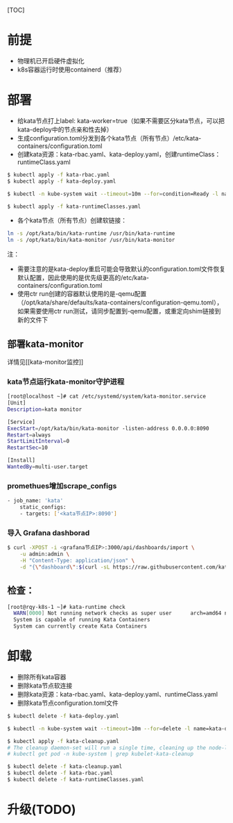  [TOC]

# 前提

- 物理机已开启硬件虚拟化
- k8s容器运行时使用containerd（推荐）


# 部署
- 给kata节点打上label: kata-worker=true（如果不需要区分kata节点，可以把kata-deploy中的节点亲和性去掉）
- 生成configuration.toml分发到各个kata节点（所有节点）/etc/kata-containers/configuration.toml
- 创建kata资源：kata-rbac.yaml、kata-deploy.yaml，创建runtimeClass： runtimeClass.yaml
```bash
$ kubectl apply -f kata-rbac.yaml
$ kubectl apply -f kata-deploy.yaml

$ kubectl -n kube-system wait --timeout=10m --for=condition=Ready -l name=kata-deploy pod

$ kubectl apply -f kata-runtimeClasses.yaml
```

- 各个kata节点（所有节点）创建软链接：
```bash
ln -s /opt/kata/bin/kata-runtime /usr/bin/kata-runtime
ln -s /opt/kata/bin/kata-monitor /usr/bin/kata-monitor
```

注：
- 需要注意的是kata-deploy重启可能会导致默认的configuration.toml文件恢复默认配置，因此使用的是优先级更高的/etc/kata-containers/configuration.toml
- 使用ctr run创建的容器默认使用的是-qemu配置（/opt/kata/share/defaults/kata-containers/configuration-qemu.toml），如果需要使用ctr run测试，请同步配置到-qemu配置，或重定向shim链接到新的文件下

## 部署kata-monitor
详情见[[kata-monitor监控]]
### kata节点运行kata-monitor守护进程
```bash
[root@localhost ~]# cat /etc/systemd/system/kata-monitor.service
[Unit]
Description=kata monitor

[Service]
ExecStart=/opt/kata/bin/kata-monitor -listen-address 0.0.0.0:8090
Restart=always
StartLimitInterval=0
RestartSec=10

[Install]
WantedBy=multi-user.target
```


### promethues增加scrape_configs
```bash
- job_name: 'kata'
    static_configs:
    - targets: ['<kata节点IP>:8090']
```

### 导入 Grafana dashborad
```bash
$ curl -XPOST -i <grafana节点IP>:3000/api/dashboards/import \
    -u admin:admin \
    -H "Content-Type: application/json" \
	-d "{\"dashboard\":$(curl -sL https://raw.githubusercontent.com/kata-containers/kata-containers/main/docs/how-to/data/dashboard.json )}"
```

## 检查：
```bash
[root@rqy-k8s-1 ~]# kata-runtime check
  WARN[0000] Not running network checks as super user      arch=amd64 name=kata-runtime pid=48176 source=runtime
  System is capable of running Kata Containers
  System can currently create Kata Containers
```

# 卸载
- 删除所有kata容器
- 删除kata节点软连接
- 删除kata资源：kata-rbac.yaml、kata-deploy.yaml、runtimeClass.yaml
- 删除kata节点configuration.toml文件

```bash
$ kubectl delete -f kata-deploy.yaml

$ kubectl -n kube-system wait --timeout=10m --for=delete -l name=kata-deploy pod

$ kubectl apply -f kata-cleanup.yaml
# The cleanup daemon-set will run a single time, cleaning up the node-label, which makes it difficult to check in an automated fashion. This process should take, at most, 5 minutes.
# kubectl get pod -n kube-system | grep kubelet-kata-cleanup

$ kubectl delete -f kata-cleanup.yaml
$ kubectl delete -f kata-rbac.yaml
$ kubectl delete -f kata-runtimeClasses.yaml

```

# 升级(TODO)
